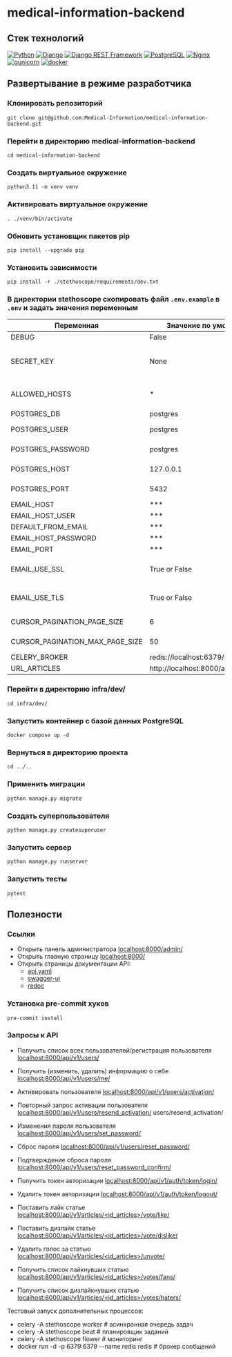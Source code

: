 # medical-information-backend

## Стек технологий
[![Python](https://img.shields.io/badge/-Python-464646?style=flat-square&logo=Python)](https://www.python.org/)
[![Django](https://img.shields.io/badge/-Django-464646?style=flat-square&logo=Django)](https://www.djangoproject.com/)
[![Django REST Framework](https://img.shields.io/badge/-Django%20REST%20Framework-464646?style=flat-square&logo=Django%20REST%20Framework)](https://www.django-rest-framework.org/)
[![PostgreSQL](https://img.shields.io/badge/-PostgreSQL-464646?style=flat-square&logo=PostgreSQL)](https://www.postgresql.org/)
[![Nginx](https://img.shields.io/badge/-NGINX-464646?style=flat-square&logo=NGINX)](https://nginx.org/ru/)
[![gunicorn](https://img.shields.io/badge/-gunicorn-464646?style=flat-square&logo=gunicorn)](https://gunicorn.org/)
[![docker](https://img.shields.io/badge/-Docker-464646?style=flat-square&logo=docker)](https://www.docker.com/)

## Развертывание в режиме разработчика
### Клонировать репозиторий
```
git clone git@github.com:Medical-Information/medical-information-backend.git
```
### Перейти в директорию medical-information-backend
```
cd medical-information-backend
```
### Создать виртуальное окружение
```
python3.11 -m venv venv
```
### Активировать виртуальное окружение
```
. ./venv/bin/activate
```
### Обновить установщик пакетов pip
```
pip install --upgrade pip
```
### Установить зависимости
```
pip install -r ./stethoscope/requirements/dev.txt
```
### В директории stethoscope скопировать файл `.env.example` в `.env` и задать значения переменным


| Переменная | Значение по умолчанию | Описание |
| --- | --- | --- |
| DEBUG | False | Режим отладки |
| SECRET_KEY | None | `from django.core.management.utils import get_random_secret_key; get_random_secret_key()` |
| ALLOWED_HOSTS | * | Список разрешенных хостов, указанных через пробел |
| POSTGRES_DB | postgres | Имя базы данных |
| POSTGRES_USER | postgres | Имя пользователя (владельца) базы данных |
| POSTGRES_PASSWORD | postgres | Пароль пользователя (владельца) базы данных |
| POSTGRES_HOST | 127.0.0.1 | ip-адрес хоста, на котором находится база данных |
| POSTGRES_PORT | 5432 | порт, который слушает база данных |
| EMAIL_HOST | *** | адрес smtp-сервера
| EMAIL_HOST_USER | *** | адрес электронной почты
| DEFAULT_FROM_EMAIL | *** | адрес электронной почты
| EMAIL_HOST_PASSWORD | *** | пароль к электронной почте
| EMAIL_PORT | *** | порт smtp-сервера |
| EMAIL_USE_SSL | True or False | True если формат шифрования SSL, тогда EMAIL_USE_TLS=False |
| EMAIL_USE_TLS | True or False | True если формат шифрования TLS, тогда EMAIL_USE_SSL=False |
| CURSOR_PAGINATION_PAGE_SIZE | 6 | Размер страницы пагинации по умолчанию |
| CURSOR_PAGINATION_MAX_PAGE_SIZE | 50 | Максимальный размер страницы пагинации |
| CELERY_BROKER | redis://localhost:6379/0 | URL брокера |
| URL_ARTICLES | http://localhost:8000/api/v1/articles/ | URL для получения статей |


### Перейти в директорию infra/dev/
```
cd infra/dev/
```
### Запустить контейнер с базой данных PostgreSQL
```
docker compose up -d
```
### Вернуться в директорию проекта
```
cd ../..
```
### Применить миграции
```
python manage.py migrate
```
### Создать суперпользователя
```
python manage.py createsuperuser
```
### Запустить сервер
```
python manage.py runserver
```
### Запустить тесты
```
pytest
```
## Полезности
### Ссылки
- Открыть панель администратора [localhost:8000/admin/](http://localhost:8000/admin/)
- Открыть главную страницу [localhost:8000/](http://localhost:8000/)
- Открыть страницы документации API:
  * [api.yaml](https://stethoscope.acceleratorpracticum.ru/api/v1/schema/)
  * [swagger-ui](https://stethoscope.acceleratorpracticum.ru/api/v1/schema/swagger-ui/)
  * [redoc](https://stethoscope.acceleratorpracticum.ru/api/v1/schema/redoc/)
### Установка pre-commit хуков
```
pre-commit install
```

### Запросы к API
- Получить список всех пользователей/регистрация пользователя [localhost:8000/api/v1/users/](http://localhost:8000/api/v1/users/)
- Получить (изменить, удалить) информацию о себе [localhost:8000/api/v1/users/me/](http://localhost:8000/api/v1/users/me/)

- Активировать пользователя [localhost:8000/api/v1/users/activation/](localhost:8000/api/v1/users/activation/)
- Повторный запрос активации пользователя [localhost:8000/api/v1/users/resend_activation/](localhost:8000/api/v1/users/resend_activation/)
users/resend_activation/

- Изменения пароля пользователя [localhost:8000/api/v1/users/set_password/](http://localhost:8000/api/v1/users/set_password/)
- Сброс пароля [localhost:8000/api/v1/users/reset_password/](http://localhost:8000/api/v1/users/reset_password/)
- Подтверждение сброса пароля [localhost:8000/api/v1/users/reset_password_confirm/](http://localhost:8000/api/v1/users/reset_password_confirm/)

- Получить токен авторизации [localhost:8000/api/v1/auth/token/login/](http://localhost:8000/api/v1/auth/login/)
- Удалить токен авторизации [localhost:8000/api/v1/auth/token/logout/](http://localhost:8000/api/v1/auth/logout/)

- Поставить лайк статье [localhost:8000/api/v1/articles/<id_articles>/vote/like/](http://localhost:8000/api/v1/articles/<id_articles>/vote/like/)
- Поставить дизлайк статье [localhost:8000/api/v1/articles/<id_articles>/vote/dislike/](http://localhost:8000/api/v1/articles/<id_articles>/vote/dislike/)
- Удалить голос за статью [localhost:8000/api/v1/articles/<id_articles>/unvote/](http://localhost:8000/api/v1/articles/<id_articles>/unvote/)
- Получить список лайкнувших статью [localhost:8000/api/v1/articles/<id_articles>/votes/fans/](http://localhost:8000/api/v1/articles/<id_articles>/votes/fans/)
- Получить список дизлайкнувших статью [localhost:8000/api/v1/articles/<id_articles>/votes/haters/](http://localhost:8000/api/v1/articles/<id_articles>/votes/haters/)


Тестовый запуск дополнительных процессов:
- celery -A stethoscope worker                      # асинхронная очередь задач
- celery -A stethoscope beat                        # планировщик заданий
- celery -A stethoscope flower                      # мониторинг
- docker run -d -p 6379:6379 --name redis redis     # брокер сообщений
